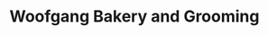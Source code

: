 ---
title: "Woofgang Bakery and Grooming"
url: /kyle/woofgang-bakery-and-grooming/
shop: Tiersalon
---